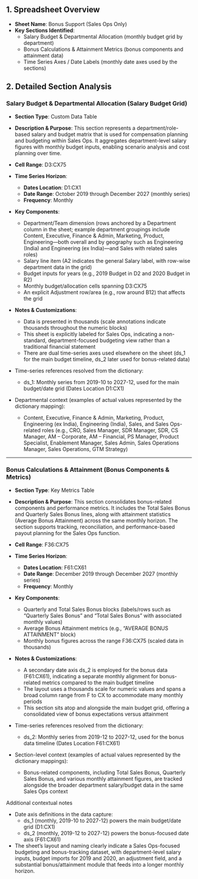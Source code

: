 ## 1. Spreadsheet Overview
- **Sheet Name**: Bonus Support (Sales Ops Only)
- **Key Sections Identified**:
  - Salary Budget & Departmental Allocation (monthly budget grid by department)
  - Bonus Calculations & Attainment Metrics (bonus components and attainment data)
  - Time Series Axes / Date Labels (monthly date axes used by the sections)

## 2. Detailed Section Analysis

### Salary Budget & Departmental Allocation (Salary Budget Grid)
- **Section Type**: Custom Data Table
- **Description & Purpose**: This section represents a department/role-based salary and budget matrix that is used for compensation planning and budgeting within Sales Ops. It aggregates department-level salary figures with monthly budget inputs, enabling scenario analysis and cost planning over time.
- **Cell Range**: D3:CX75
- **Time Series Horizon**:
  - **Dates Location**: D1:CX1
  - **Date Range**: October 2019 through December 2027 (monthly series)
  - **Frequency**: Monthly
- **Key Components**: 
  - Department/Team dimension (rows anchored by a Department column in the sheet; example department groupings include Content, Executive, Finance & Admin, Marketing, Product, Engineering—both overall and by geography such as Engineering (India) and Engineering (ex India)—and Sales with related sales roles)
  - Salary line item (A2 indicates the general Salary label, with row-wise department data in the grid)
  - Budget inputs for years (e.g., 2019 Budget in D2 and 2020 Budget in R2)
  - Monthly budget/allocation cells spanning D3:CX75
  - An explicit Adjustment row/area (e.g., row around B12) that affects the grid
- **Notes & Customizations**:
  - Data is presented in thousands (scale annotations indicate thousands throughout the numeric blocks)
  - This sheet is explicitly labeled for Sales Ops, indicating a non-standard, department-focused budgeting view rather than a traditional financial statement
  - There are dual time-series axes used elsewhere on the sheet (ds_1 for the main budget timeline, ds_2 later used for bonus-related data)

- Time-series references resolved from the dictionary:
  - ds_1: Monthly series from 2019-10 to 2027-12, used for the main budget/date grid (Dates Location D1:CX1)

- Departmental context (examples of actual values represented by the dictionary mapping):
  - Content, Executive, Finance & Admin, Marketing, Product, Engineering (ex India), Engineering (India), Sales, and Sales Ops-related roles (e.g., CRO, Sales Manager, SDR Manager, SDR, CS Manager, AM – Corporate, AM – Financial, PS Manager, Product Specialist, Enablement Manager, Sales Admin, Sales Operations Manager, Sales Operations, GTM Strategy)

---

### Bonus Calculations & Attainment (Bonus Components & Metrics)
- **Section Type**: Key Metrics Table
- **Description & Purpose**: This section consolidates bonus-related components and performance metrics. It includes the Total Sales Bonus and Quarterly Sales Bonus lines, along with attainment statistics (Average Bonus Attainment) across the same monthly horizon. The section supports tracking, reconciliation, and performance-based payout planning for the Sales Ops function.
- **Cell Range**: F36:CX75
- **Time Series Horizon**:
  - **Dates Location**: F61:CX61
  - **Date Range**: December 2019 through December 2027 (monthly series)
  - **Frequency**: Monthly
- **Key Components**:
  - Quarterly and Total Sales Bonus blocks (labels/rows such as “Quarterly Sales Bonus” and “Total Sales Bonus” with associated monthly values)
  - Average Bonus Attainment metrics (e.g., “AVERAGE BONUS ATTAINMENT” block)
  - Monthly bonus figures across the range F36:CX75 (scaled data in thousands)
- **Notes & Customizations**:
  - A secondary date axis ds_2 is employed for the bonus data (F61:CX61), indicating a separate monthly alignment for bonus-related metrics compared to the main budget timeline
  - The layout uses a thousands scale for numeric values and spans a broad column range from F to CX to accommodate many monthly periods
  - This section sits atop and alongside the main budget grid, offering a consolidated view of bonus expectations versus attainment

- Time-series references resolved from the dictionary:
  - ds_2: Monthly series from 2019-12 to 2027-12, used for the bonus data timeline (Dates Location F61:CX61)

- Section-level context (examples of actual values represented by the dictionary mappings):
  - Bonus-related components, including Total Sales Bonus, Quarterly Sales Bonus, and various monthly attainment figures, are tracked alongside the broader department salary/budget data in the same Sales Ops context

Additional contextual notes
- Date axis definitions in the data capture:
  - ds_1 (monthly, 2019-10 to 2027-12) powers the main budget/date grid (D1:CX1)
  - ds_2 (monthly, 2019-12 to 2027-12) powers the bonus-focused date axis (F61:CX61)
- The sheet’s layout and naming clearly indicate a Sales Ops-focused budgeting and bonus-tracking dataset, with department-level salary inputs, budget imports for 2019 and 2020, an adjustment field, and a substantial bonus/attainment module that feeds into a longer monthly horizon.